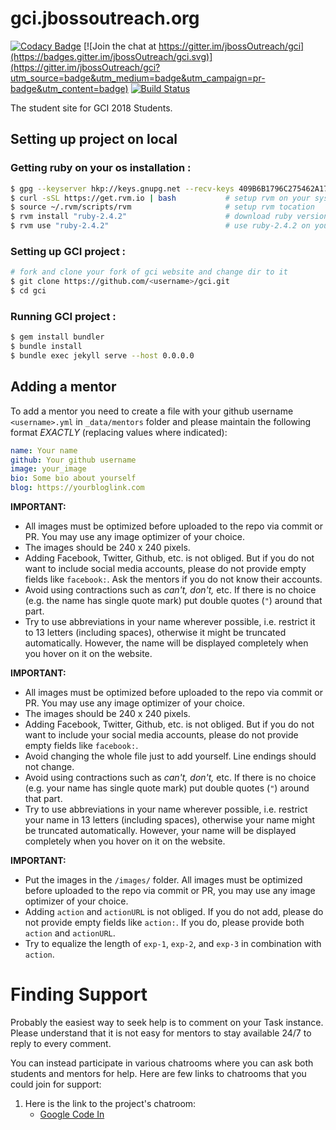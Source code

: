 # gci.jbossoutreach.org

[![Codacy Badge](https://api.codacy.com/project/badge/Grade/61d5e178fd0f4212a3479528e40de20e)](https://www.codacy.com/app/garg-anuj/gci?utm_source=github.com&amp;utm_medium=referral&amp;utm_content=JbossOutreach/gci&amp;utm_campaign=Badge_Grade) 
[![Join the chat at https://gitter.im/jbossOutreach/gci](https://badges.gitter.im/jbossOutreach/gci.svg)](https://gitter.im/jbossOutreach/gci?utm_source=badge&utm_medium=badge&utm_campaign=pr-badge&utm_content=badge) 
[![Build Status](https://travis-ci.org/JBossOutreach/gci.jbossoutreach.org.svg?branch=master)](https://travis-ci.org/JBossOutreach/gci.jbossoutreach.org)

The student site for GCI 2018 Students.

## Setting up project on local

### Getting ruby on your os installation :

```sh
$ gpg --keyserver hkp://keys.gnupg.net --recv-keys 409B6B1796C275462A1703113804BB82D39DC0E3 7D2BAF1CF37B13E2069D6956105BD0E739499BDB
$ curl -sSL https://get.rvm.io | bash           # setup rvm on your system
$ source ~/.rvm/scripts/rvm                     # setup rvm tocation
$ rvm install "ruby-2.4.2"                      # download ruby version 2.4.2 on your os
$ rvm use "ruby-2.4.2"                          # use ruby-2.4.2 on your os
```

### Setting up GCI project :

```sh
# fork and clone your fork of gci website and change dir to it
$ git clone https://github.com/<username>/gci.git
$ cd gci
```

### Running GCI project :

```sh
$ gem install bundler
$ bundle install
$ bundle exec jekyll serve --host 0.0.0.0
```

## Adding a mentor

To add a mentor you need to create a file with your github username `<username>.yml` in `_data/mentors` folder and please maintain the following format *EXACTLY* (replacing values where indicated):

```yaml
name: Your name
github: Your github username
image: your_image
bio: Some bio about yourself
blog: https://yourbloglink.com
```

**IMPORTANT:**

- All images must be optimized before uploaded to the repo via commit or PR. You may use any image optimizer of your choice.
- The images should be 240 x 240 pixels.
- Adding Facebook, Twitter, Github, etc. is not obliged. But if you do not want to include social media accounts, please do not provide empty fields like `facebook:`. Ask the mentors if you do not know their accounts.
- Avoid using contractions such as *can't, don't,* etc. If there is no choice (e.g. the name has single quote mark) put double quotes (`"`) around that part.
- Try to use abbreviations in your name wherever possible, i.e. restrict it to 13 letters (including spaces), otherwise it might be truncated automatically. However, the name will be displayed completely when you hover on it on the website.

**IMPORTANT:**

- All images must be optimized before uploaded to the repo via commit or PR. You may use any image optimizer of your choice.
- The images should be 240 x 240 pixels.
- Adding Facebook, Twitter, Github, etc. is not obliged. But if you do not want to include your social media accounts, please do not provide empty fields like `facebook:`.
- Avoid changing the whole file just to add yourself. Line endings should not change.
- Avoid using contractions such as *can't, don't,* etc. If there is no choice (e.g. your name has single quote mark) put double quotes (`"`) around that part.
- Try to use abbreviations in your name wherever possible, i.e. restrict your name in 13 letters (including spaces), otherwise your name might be truncated automatically. However, your name will be displayed completely when you hover on it on the website.


**IMPORTANT:**

- Put the images in the `/images/` folder. All images must be optimized before uploaded to the repo via commit or PR, you may use any image optimizer of your choice.
- Adding `action` and `actionURL` is not obliged. If you do not add, please do not provide empty fields like `action:`. If you do, please provide both `action` and `actionURL`.
- Try to equalize the length of `exp-1`, `exp-2`, and `exp-3` in combination with `action`.

# Finding Support

Probably the easiest way to seek help is to comment on your Task instance. Please understand that it is not easy for mentors to stay available 24/7 to reply to every comment.

You can instead participate in various chatrooms where you can ask both students and mentors for help. Here are few links to chatrooms that you could join for support:


1. Here is the link to the project's chatroom:
   - [Google Code In](https://gitter.im/jbossOutreach/gci)

